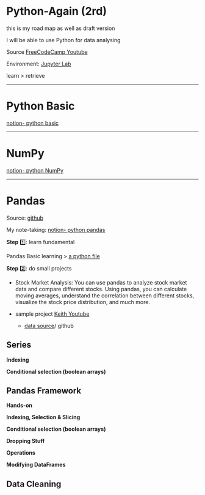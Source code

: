 # Python-Again (2rd)

this is my road map as well as draft version

I will be able to use Python for data analysing

Source [FreeCodeCamp Youtube](https://www.youtube.com/watch?v=r-uOLxNrNk8&t=41s&ab_channel=freeCodeCamp.org) 

Environment: [Jupyter Lab](https://jupyter.org/try-jupyter/lab/?path=notebooks%2FIntro.ipynb) 

learn > retrieve 

---
# Python Basic 

[notion- python basic](https://www.notion.so/leilaha/Python-Basic-764853563ede4fbb97ba62e037b8021f)

---
# NumPy

[notion- python NumPy](https://www.notion.so/leilaha/Python-NumPy-aaf8ca37586f44cb9243c4b22228a2c2) 

---
# Pandas

Source: [github](https://github.com/leilahacom/freecodecamp-intro-to-pandas)

My note-taking: [notion- python pandas](https://www.notion.so/leilaha/Python-Pandas-94b4f23d1643483c9e6e0e89a4be257b) 

**Step** 1️⃣: learn fundamental 

Pandas Basic learning > [a python file](https://github.com/leilahacom/PandasPython/blob/main/Pandas%20Basic.ipynb)

**Step** 2️⃣: do small projects

- Stock Market Analysis:
You can use pandas to analyze stock market data and compare different stocks. Using pandas, you can calculate moving averages, understand the correlation between different stocks, visualize the stock price distribution, and much more.

- sample project [Keith Youtube](https://www.youtube.com/watch?v=eMOA1pPVUc4&ab_channel=KeithGalli)

  + [data source](https://github.com/leilahacom/Pandas-Data-Science-Tasks)/ github



## Series

**Indexing**

**Conditional selection (boolean arrays)**


## Pandas Framework

**Hands-on**

**Indexing, Selection & Slicing**

**Conditional selection (boolean arrays)**

**Dropping Stuff**

**Operations**

**Modifying DataFrames**









## Data Cleaning
